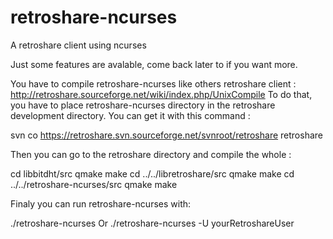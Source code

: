 retroshare-ncurses
==================

A retroshare client using ncurses

Just some features are avalable, come back later to if you want more.

You have to compile retroshare-ncurses like others retroshare client : http://retroshare.sourceforge.net/wiki/index.php/UnixCompile
To do that, you have to place retroshare-ncurses directory in the retroshare development directory.
You can get it with this command :

svn co https://retroshare.svn.sourceforge.net/svnroot/retroshare retroshare

Then you can go to the retroshare directory and compile the whole :

cd libbitdht/src
qmake
make
cd ../../libretroshare/src
qmake
make
cd ../../retroshare-ncurses/src
qmake
make

Finaly you can run retroshare-ncurses with:

./retroshare-ncurses
Or
./retroshare-ncurses -U yourRetroshareUser
